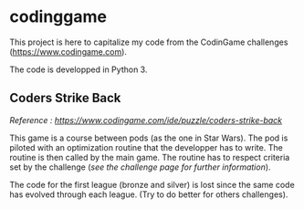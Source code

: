 # codinggame

This project is here to capitalize my code from the CodinGame challenges (https://www.codingame.com).

The code is developped in Python 3.

## Coders Strike Back
*Reference : https://www.codingame.com/ide/puzzle/coders-strike-back*

This game is a course between pods (as the one in Star Wars). The pod is piloted with an optimization routine that the developper has to write. The routine is then called by the main game. The routine has to respect criteria set by the challenge (*see the challenge page for further information*).
 
The code for the first league (bronze and silver) is lost since the same code has evolved through each league. (Try to do better for others challenges).
